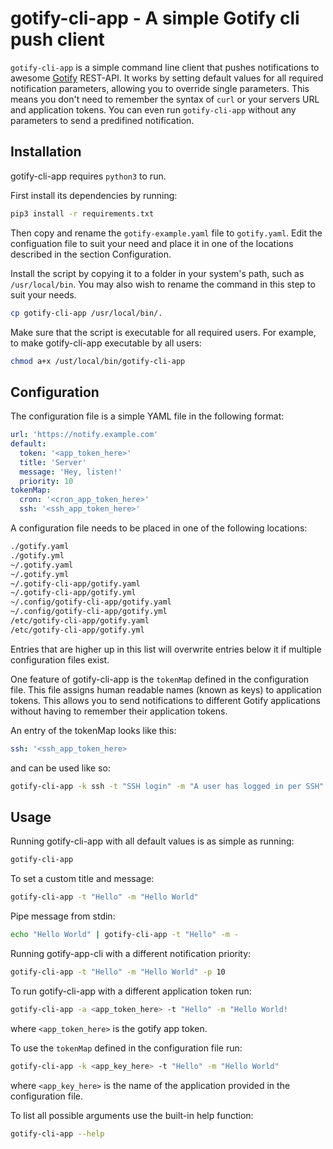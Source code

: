 # gotify-cli-app - A simple Gotify cli push client

`gotify-cli-app` is a simple command line client that pushes notifications to awesome [Gotify](https://github.com/gotify/server) REST-API. It works by setting default values for all required notification parameters, allowing you to override single parameters. This means you don't need to remember the syntax of `curl` or your servers URL and application tokens. You can even run `gotify-cli-app` without any parameters to send a predifined notification.

## Installation

gotify-cli-app requires `python3` to run.

First install its dependencies by running:

```bash
pip3 install -r requirements.txt
```

Then copy and rename the `gotify-example.yaml` file to `gotify.yaml`. Edit the configuation file to suit your need and place it in one of the locations described in the section Configuration.

Install the script by copying it to a folder in your system's path, such as `/usr/local/bin`. You may also wish to rename the command in this step to suit your needs.

```bash
cp gotify-cli-app /usr/local/bin/.
```

Make sure that the script is executable for all required users. For example, to make gotify-cli-app executable by all users:

```bash
chmod a+x /ust/local/bin/gotify-cli-app
```

## Configuration

The configuration file is a simple YAML file in the following format:

```yaml
url: 'https://notify.example.com'
default:
  token: '<app_token_here>'
  title: 'Server'
  message: 'Hey, listen!'
  priority: 10
tokenMap:
  cron: '<cron_app_token_here>'
  ssh: '<ssh_app_token_here>'
```

A configuration file needs to be placed in one of the following locations:

```bash
./gotify.yaml
./gotify.yml
~/.gotify.yaml
~/.gotify.yml
~/.gotify-cli-app/gotify.yaml
~/.gotify-cli-app/gotify.yml
~/.config/gotify-cli-app/gotify.yaml
~/.config/gotify-cli-app/gotify.yml
/etc/gotify-cli-app/gotify.yaml
/etc/gotify-cli-app/gotify.yml
```

Entries that are higher up in this list will overwrite entries below it if multiple configuration files exist.

One feature of gotify-cli-app is the `tokenMap` defined in the configuration file. This file assigns human readable names (known as keys) to application tokens. This allows you to send notifications to different Gotify applications without having to remember their application tokens.

An entry of the tokenMap looks like this:

```yaml
ssh: '<ssh_app_token_here>
```

and can be used like so:

```bash
gotify-cli-app -k ssh -t "SSH login" -m "A user has logged in per SSH"
```

## Usage

Running gotify-cli-app with all default values is as simple as running:

```bash
gotify-cli-app
```

To set a custom title and message:

```bash
gotify-cli-app -t "Hello" -m "Hello World"
```

Pipe message from stdin:

```bash
echo "Hello World" | gotify-cli-app -t "Hello" -m -
```

Running gotify-app-cli with a different notification priority:

```bash
gotify-cli-app -t "Hello" -m "Hello World" -p 10
```

To run gotify-cli-app with a different application token run:

```bash
gotify-cli-app -a <app_token_here> -t "Hello" -m "Hello World!
```

where `<app_token_here>` is the gotify app token.

To use the `tokenMap` defined in the configuration file run:

```bash
gotify-cli-app -k <app_key_here> -t "Hello" -m "Hello World"
```

where `<app_key_here>` is the name of the application provided in the configuration file.

To list all possible arguments use the built-in help function:

```bash
gotify-cli-app --help
```